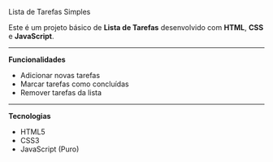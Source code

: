 Lista de Tarefas Simples

Este é um projeto básico de **Lista de Tarefas** desenvolvido com **HTML**, **CSS** e **JavaScript**. 

---

**Funcionalidades**

- Adicionar novas tarefas
- Marcar tarefas como concluídas
- Remover tarefas da lista

---

**Tecnologias**

- HTML5
- CSS3
- JavaScript (Puro)
